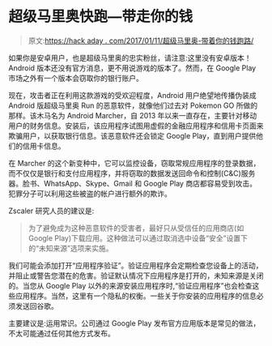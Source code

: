 # 超级马里奥快跑—带走你的钱

> 原文:[https://hack aday . com/2017/01/11/超级马里奥-带着你的钱跑路/](https://hackaday.com/2017/01/11/super-mario-runs-away-with-your-money/)

如果你是安卓用户，也是超级马里奥的忠实粉丝，请注意:这里没有安卓版本！Android 版本还没有官方消息，更不用说游戏的版本了。然而，在 Google Play 市场之外有一个版本会窃取你的银行账户。

现在，攻击者正在利用这款游戏的受欢迎程度，Android 用户绝望地传播伪装成 Android 版超级马里奥 Run 的恶意软件，就像他们过去对 Pokemon GO 所做的那样。该木马名为 Android Marcher，自 2013 年以来一直存在，主要针对移动用户的财务信息。安装后，该应用程序试图用虚假的金融应用程序和信用卡页面来欺骗用户，以获取银行信息。该恶意软件还会锁定 Google Play，直到用户提供他们的信用卡信息。

在 Marcher 的这个新变种中，它可以监控设备，窃取常规应用程序的登录数据，而不仅仅是银行和支付应用程序，并将窃取的数据发送回命令和控制(C&C)服务器。脸书、WhatsApp、Skype、Gmail 和 Google Play 商店都容易受到攻击。犯罪分子可以利用这些被盗的帐户进行额外的欺诈。

Zscaler 研究人员的建议是:

> 为了避免成为这种恶意软件的受害者，最好只从受信任的应用商店(如 Google Play)下载应用。这种做法可以通过取消选中设备“安全”设置下的“未知来源”选项来实施。

我们可能会添加打开“应用程序验证”。验证应用程序会定期检查您设备上的活动，并阻止或警告您潜在的危害。验证默认情况下应用程序是打开的，未知来源是关闭的。当您从 Google Play 以外的来源安装应用程序时,“验证应用程序”也会检查这些应用程序。当然，这里有一个隐私的权衡。一些关于你安装的应用程序的信息必须发送回谷歌。

主要建议是:运用常识。公司通过 Google Play 发布官方应用版本是常见的做法，不太可能通过任何其他方式发布。